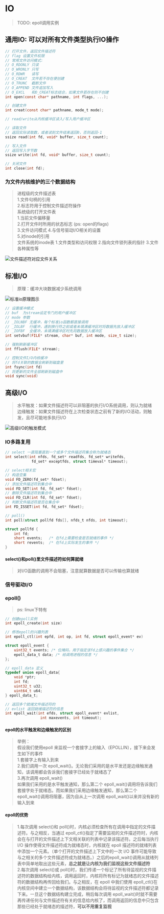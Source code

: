 # IO

> TODO: epoll调用实例

## 通用IO: 可以对所有文件类型执行IO操作

```c
// 打开文件，返回文件描述符
// flag 设置文件权限
// 常用文件访问模式:
// O_RDONLY 只读
// O_WRONLY 只写
// O_RDWR   读写
// O_CREAT  文件若不存在便创建
// O_TRUNC  截断文件
// O_APPEND 文件追加写入
// O_EXCL   和O_CREAT标志结合，如果文件若存在则不创建
int open(const char* pathname, int flags, ...);

// 创建文件
int creat(const char* pathname, mode_t mode);

// read/write从内核缓冲区读入/写入用户缓冲区

// 读取文件
// 返回实际读取数，或者读到文件结束返回0，否则返回-1
ssize read(int fd, void* buffer, size_t count);

// 写入文件
// 返回写入字节数
ssize write(int fd, void* buffer, size_t count);

// 关闭文件
int close(int fd);
```

### 为文件内核维护的三个数据结构

> 进程级的文件描述表  
> 1.文件句柄的引用  
> 2.标志符用于控制文件描述符操作  
> 系统级的打开文件表  
> 1.当前文件偏移量  
> 2.打开文件时所用的状态标志 (ps: open的flags)    
> 3.文件访问模式
> 4.与信号驱动I/O相关的设置  
> 5.对inode的引用  
> 文件系统的inode表
> 1.文件类型和访问权限
> 2.指向文件锁列表的指针
> 3.文件各种属性等

![文件描述符对应文件关系](./../../.gitbook/assets/file-structure.png)

## 标准I/O

> 原理：缓冲大块数据减少系统调用

![标准io原理图示](./../../.gitbook/assets/stdio-buffer.png)

```c
// 设置缓冲模式
// buf  为stream设定专门的用户缓冲区
// mode 参数
// _IOLNBF 无缓冲，每个标准io函数都直接调用
// _IOLBF  行缓冲，遇到换行符之前或者未填满缓冲区时将数据先放入缓冲区
// _IOFBF  全缓冲，未填满缓冲区时先将数据放入缓冲区
int setvbuf(FILE* stream, char* buf, int mode, size_t size);

// 强制刷新缓冲区
int fflush(FILE* stream);

// 控制文件I/O内核缓冲
// 将fd关联的数据全刷新到磁盘里
int fsync(int fd)
// 将更新的文件全部刷新到磁盘中
void sync(void)
```

## 高级I/O

> 水平触发：如果文件描述符可以非阻塞的执行I/O系统调用，则认为就绪  
> 边缘触发：如果文件描述符在上次检查状态之前有了新的I/O活动，则触发，且尽可能地多执行I/O

![高级I/O的触发模式](../../.gitbook/assets/io-info-model.png)

### IO多路复用

```c
// select 一直阻塞直到一个或多个文件描述符集合称为就绪态
int select(int nfds, fd_set* readfds, fd_set* writefds, 
            fd_set* exceptfds, struct timeval* timeout);

// select相关宏
// 构造空集
void FD_ZERO(fd_set* fdset);
// 添加文件描述符到集合中
void FD_SET(int fd, fd_set* fdset);
// 删除文件描述符到集合中
void FD_CLR(int fd, fd_set* fdset);
// 判断文件描述符是否在集合中
int FD_ISSET(int fd, fd_set* fdset);

// poll()
int poll(struct pollfd fds[], nfds_t nfds, int timeout);

struct pollfd {
    int fd;
    short events;   /* 在fd上需要检查是否就绪的事件 */
    short revents;  /* 在fd上实际发生的事件 */
}
```

#### select()和poll()里文件描述符如何算就绪

> 对I/O函数的调用不会阻塞，注意就算数据是否可以传输也算就绪

### 信号驱动I/O

### epoll()

> ps: linux下特有

```c
// 创建epoll实例
int epoll_create(int size)

// 修改epoll的兴趣列表
int epoll_ctl(int epfd, int op, int fd, struct epoll_event* ev)

struct epoll_event {
    uint32_t events; /* 位掩码，用于指定该fd上感兴趣的事件集合 */
    epoll_data_t data; /* 给调用进程的信息 */
};

// epoll_data 定义
typedef union epoll_data{
    void *ptr;
    int fd;
    uint32_t u32;
    uint64_t u64;
} epoll_data_t;

// 返回多个就绪文件描述符的
// evlist 返回就绪描述符的信息
int epoll_wait(int efds, struct epoll_event* evlist, 
                int maxevents, int timeout);
```

#### epoll的水平触发和边缘触发的区别  
> 举例：  
> 假设我们使用epoll 来监视一个套接字上的输入（EPOLLIN），接下来会发生如下的事件  
> 1.套接字上有输入到来  
> 2.我们调用一次 epoll_wait()。无论我们采用的是水平发还是边缘触发通知，该调用都会告诉我们套接字已经处于就绪态了  
> 3.再次调用 epoll_wait()  
> 如果我们采用的是水平触发通知，那么第二个 epoll_wait()调用将告诉我们套接字处于就绪态。而如果我们采用边缘触发通知，那么第二个 epoll_wait()调用将阻塞，因为自从上一次调用 epoll_wait()以来并没有新的输入到来  
> 

#### epoll的优势  
> 1.每次调用 select()和 poll()时，内核必须检查所有在调用中指定的文件描述符。与之相反，当通过 epoll_ctl()指定了需要监视的文件描述符时，内核会在与打开的文件描述上下文相关联的列表中记录该描述符。之后每当执行 I/O 操作使得文件描述符成为就绪态时，内核就在 epoll 描述符的就绪列表中添加一个元素。（单个打开的文件描述上下文中的一次 I/O 事件可能导致与之相关的多个文件描述符成为就绪态。）之后的epoll_wait()调用从就绪列表中简单地取出这些元素，**总之就是让内核为我们监视这些文件描述符**  
> 2.每次调用 select()或 poll()时，我们传递一个标记了所有待监视的文件描述符的数据结构给内核，调用返回时，内核将所有标记为就绪态的文件描述符的数据结构再传回给我们。与之相反，在 epoll 中我们使用 epoll_ctl()在内核空间中建立一个数据结构，该数据结构会将待监视的文件描述符都记录下来。一旦这个数据结构建立完成，稍后每次调用 epoll_wait()时就不需要再传递任何与文件描述符有关的信息给内核了，而调用返回的信息中只包含那些已经处于就绪态的描述符，**可以不用重复监视**